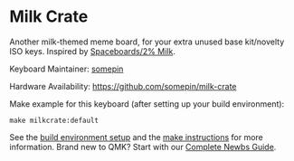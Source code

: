 # Milk Crate

Another milk-themed meme board, for your extra unused base kit/novelty ISO keys. Inspired by [Spaceboards/2% Milk](https://github.com/Spaceman/Spaceboards/tree/master/Keyboards/2%25%20Milk).

Keyboard Maintainer: [somepin](https://github.com/somepin)

Hardware Availability: https://github.com/somepin/milk-crate

Make example for this keyboard (after setting up your build environment):

    make milkcrate:default

See the [build environment setup](https://docs.qmk.fm/#/getting_started_build_tools) and the [make instructions](https://docs.qmk.fm/#/getting_started_make_guide) for more information. Brand new to QMK? Start with our [Complete Newbs Guide](https://docs.qmk.fm/#/newbs).
